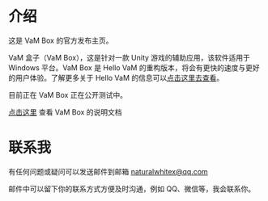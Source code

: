 # 介绍
这是 VaM Box 的官方发布主页。

VaM 盒子（VaM Box），这是针对一款 Unity 游戏的辅助应用，该软件适用于 Windows 平台。VaM Box 是 Hello VaM 的重构版本，将会有更快的速度与更好的用户体验。了解更多关于 Hello VaM 的信息可以[点击这里去查看](https://github.com/NaturalWhiteX/hello-vam-releases)。

目前正在 VaM Box 正在公开测试中。

[点击这里](https://mercurial-lens-68a.notion.site/This-is-VaM-Box-bb6243ff145941fb9ffc72d2b0a3ad10
) 查看 VaM Box 的说明文档 

# 联系我
有任何问题或疑问可以发送邮件到邮箱 naturalwhitex@qq.com

邮件中可以留下你的联系方式方便及时沟通，例如 QQ、微信等，我会联系你。
